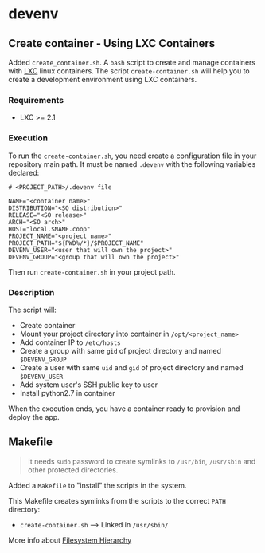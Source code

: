 # devenv

## Create container - Using LXC Containers

Added `create_container.sh`. A `bash` script to create and manage containers with [LXC](https://linuxcontainers.org/) linux containers.
The script `create-container.sh` will help you to create a development environment using LXC containers.

### Requirements

* LXC >= 2.1

### Execution

To run the `create-container.sh`, you need create a configuration file in your repository main path.
It must be named `.devenv` with the following variables declared:

```
# <PROJECT_PATH>/.devenv file

NAME="<container name>"
DISTRIBUTION="<SO distribution>"
RELEASE="<SO release>"
ARCH="<SO arch>"
HOST="local.$NAME.coop"
PROJECT_NAME="<project name>"
PROJECT_PATH="${PWD%/*}/$PROJECT_NAME"
DEVENV_USER="<user that will own the project>"
DEVENV_GROUP="<group that will own the project>"
```

Then run `create-container.sh` in your project path.

### Description

The script will:

* Create container
* Mount your project directory into container in `/opt/<project_name>`
* Add container IP to `/etc/hosts`
* Create a group with same `gid` of project directory and named `$DEVENV_GROUP`
* Create a user with same `uid` and `gid` of project directory and named `$DEVENV_USER`
* Add system user's SSH public key to user
* Install python2.7 in container

When the execution ends, you have a container ready to provision and deploy the app.

## Makefile

> It needs `sudo` password to create symlinks to `/usr/bin`, `/usr/sbin` and other protected directories.

Added a `Makefile` to "install" the scripts in the system.

This Makefile creates symlinks from the scripts to the correct `PATH` directory:

* `create-container.sh` --> Linked in `/usr/sbin/`

More info about [Filesystem Hierarchy](https://jlk.fjfi.cvut.cz/arch/manpages/man/file-hierarchy.7)


